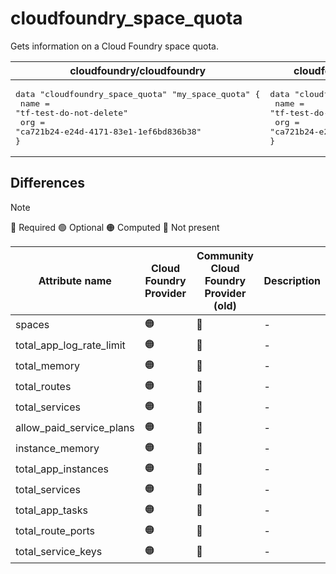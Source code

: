 # cloudfoundry_space_quota

Gets information on a Cloud Foundry space quota.

| cloudfoundry/cloudfoundry | cloudfoundry-community/cloudfoundry |
| -- | -- |
| <pre>data "cloudfoundry_space_quota" "my_space_quota" {</br>  name = "tf-test-do-not-delete"</br>  org  = "ca721b24-e24d-4171-83e1-1ef6bd836b38"</br>}</br></pre>|<pre>data "cloudfoundry_space_quota" "my_space_quota" {</br>  name = "tf-test-do-not-delete"</br>  org  = "ca721b24-e24d-4171-83e1-1ef6bd836b38"</br>}</br></pre> |  

## Differences

> [!NOTE]  
> 🔵 Required  🟢 Optional 🟠 Computed  🔴 Not present

| Attribute name | Cloud Foundry Provider|  Community Cloud Foundry Provider (old) | Description |
| --- | --- | --- | --- |
| spaces | 🟠 | 🔴 | - |
| total_app_log_rate_limit | 🟠 | 🔴 | - |
| total_memory | 🟠 | 🔴 | - |
| total_routes | 🟠 | 🔴 | - |
| total_services | 🟠 | 🔴 | - |
| allow_paid_service_plans | 🟠 | 🔴 | - |
| instance_memory | 🟠 | 🔴 | - |
| total_app_instances | 🟠 | 🔴 | - |
| total_services | 🟠 | 🔴 | - |
| total_app_tasks | 🟠 | 🔴 | - |
| total_route_ports | 🟠 | 🔴 | - |
| total_service_keys | 🟠 | 🔴 | - |
